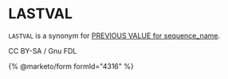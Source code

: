 
# LASTVAL

`LASTVAL` is a synonym for [PREVIOUS VALUE for sequence_name](previous-value-for-sequence_name.md).


CC BY-SA / Gnu FDL


{% @marketo/form formId="4316" %}
